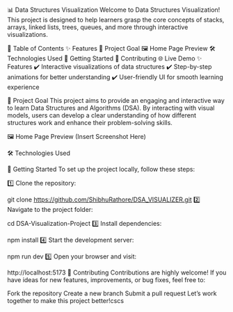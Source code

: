 📊 Data Structures Visualization
Welcome to Data Structures Visualization! This project is designed to help learners grasp the core concepts of stacks, arrays, linked lists, trees, queues, and more through interactive visualizations.

📖 Table of Contents
✨ Features
🎯 Project Goal
🖼️ Home Page Preview
🛠️ Technologies Used
🚀 Getting Started
🤝 Contributing
🌐 Live Demo
✨ Features
✔️ Interactive visualizations of data structures
✔️ Step-by-step animations for better understanding
✔️ User-friendly UI for smooth learning experience

🎯 Project Goal
This project aims to provide an engaging and interactive way to learn Data Structures and Algorithms (DSA). By interacting with visual models, users can develop a clear understanding of how different structures work and enhance their problem-solving skills.

🖼️ Home Page Preview
(Insert Screenshot Here)

🛠️ Technologies Used





🚀 Getting Started
To set up the project locally, follow these steps:

1️⃣ Clone the repository:


git clone https://github.com/ShibhuRathore/DSA_VISUALIZER.git
2️⃣ Navigate to the project folder:


cd DSA-Visualization-Project
3️⃣ Install dependencies:


npm install
4️⃣ Start the development server:


npm run dev
5️⃣ Open your browser and visit:


http://localhost:5173
🤝 Contributing
Contributions are highly welcome! If you have ideas for new features, improvements, or bug fixes, feel free to:

Fork the repository
Create a new branch
Submit a pull request
Let’s work together to make this project better!cscs
